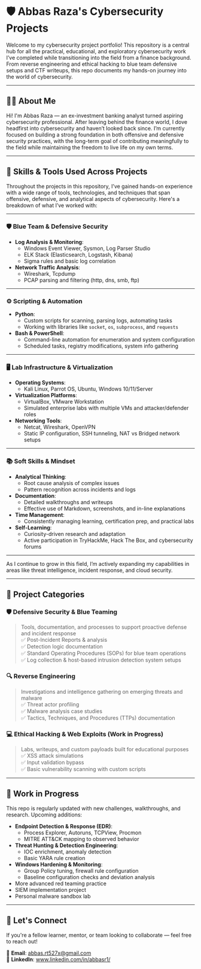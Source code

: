# 🛡️ Abbas Raza's Cybersecurity Projects

Welcome to my cybersecurity project portfolio! This repository is a central hub for all the practical, educational, and exploratory cybersecurity work I’ve completed while transitioning into the field from a finance background. From reverse engineering and ethical hacking to blue team defensive setups and CTF writeups, this repo documents my hands-on journey into the world of cybersecurity.


---

## 👨‍💻 About Me

Hi! I'm Abbas Raza — an ex-investment banking analyst turned aspiring cybersecurity professional. After leaving behind the finance world, I dove headfirst into cybersecurity and haven’t looked back since. I’m currently focused on building a strong foundation in both offensive and defensive security practices, with the long-term goal of contributing meaningfully to the field while maintaining the freedom to live life on my own terms.


---

## 🧠 Skills & Tools Used Across Projects

Throughout the projects in this repository, I’ve gained hands-on experience with a wide range of tools, technologies, and techniques that span offensive, defensive, and analytical aspects of cybersecurity. Here's a breakdown of what I’ve worked with:

---

### 🛡️ Blue Team & Defensive Security

- **Log Analysis & Monitoring**:  
  - Windows Event Viewer, Sysmon, Log Parser Studio  
  - ELK Stack (Elasticsearch, Logstash, Kibana)  
  - Sigma rules and basic log correlation  
- **Network Traffic Analysis**:  
  - Wireshark, Tcpdump  
  - PCAP parsing and filtering (http, dns, smb, ftp)  


---

### ⚙️ Scripting & Automation

- **Python**:  
  - Custom scripts for scanning, parsing logs, automating tasks  
  - Working with libraries like `socket`, `os`, `subprocess`, and `requests`  
- **Bash & PowerShell**:  
  - Command-line automation for enumeration and system configuration  
  - Scheduled tasks, registry modifications, system info gathering  

---

### 🖥️ Lab Infrastructure & Virtualization

- **Operating Systems**:  
  - Kali Linux, Parrot OS, Ubuntu, Windows 10/11/Server  
- **Virtualization Platforms**:  
  - VirtualBox, VMware Workstation  
  - Simulated enterprise labs with multiple VMs and attacker/defender roles  
- **Networking Tools**:  
  - Netcat, Wireshark, OpenVPN  
  - Static IP configuration, SSH tunneling, NAT vs Bridged network setups  

---

### 📚 Soft Skills & Mindset

- **Analytical Thinking**:  
  - Root cause analysis of complex issues  
  - Pattern recognition across incidents and logs  
- **Documentation**:  
  - Detailed walkthroughs and writeups  
  - Effective use of Markdown, screenshots, and in-line explanations  
- **Time Management**:  
  - Consistently managing learning, certification prep, and practical labs  
- **Self-Learning**:  
  - Curiosity-driven research and adaptation  
  - Active participation in TryHackMe, Hack The Box, and cybersecurity forums  

---

As I continue to grow in this field, I’m actively expanding my capabilities in areas like threat intelligence, incident response, and cloud security.




---

## 📂 Project Categories

### 🛡️ Defensive Security & Blue Teaming
> Tools, documentation, and processes to support proactive defense and incident response  
✅ Post-Incident Reports & analysis  
✅ Detection logic documentation  
✅ Standard Operating Procedures (SOPs) for blue team operations  
✅ Log collection & host-based intrusion detection system setups  

### 🔍 Reverse Engineering
> Investigations and intelligence gathering on emerging threats and malware  
✅ Threat actor profiling  
✅ Malware analysis case studies  
✅ Tactics, Techniques, and Procedures (TTPs) documentation

### 💻 Ethical Hacking & Web Exploits (Work in Progress)
> Labs, writeups, and custom payloads built for educational purposes  
✅ XSS attack simulations  
✅ Input validation bypass  
✅ Basic vulnerability scanning with custom scripts




---

## 🚧 Work in Progress

This repo is regularly updated with new challenges, walkthroughs, and research. Upcoming additions:

- **Endpoint Detection & Response (EDR)**:  
  - Process Explorer, Autoruns, TCPView, Procmon  
  - MITRE ATT&CK mapping to observed behavior  
- **Threat Hunting & Detection Engineering**:  
  - IOC enrichment, anomaly detection  
  - Basic YARA rule creation  
- **Windows Hardening & Monitoring**:  
  - Group Policy tuning, firewall rule configuration  
  - Baseline configuration checks and deviation analysis
- More advanced red teaming practice
- SIEM implementation project
- Personal malware sandbox lab

---

## 🤝 Let's Connect

If you're a fellow learner, mentor, or team looking to collaborate — feel free to reach out!

📧 **Email**: abbas.rt527x@gmail.com  
🔗 **LinkedIn**: www.linkedin.com/in/abbasr1/  



